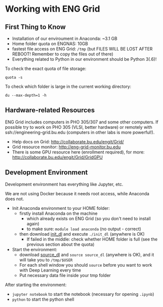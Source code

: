 # Working with ENG Grid

## First Thing to Know

- Installation of our enviroument in Anaconda: ~3.1 GB
- Home folder quota on ENGNAS: 10GB
- fastest file access on ENG Grid: `/tmp` (but FILES WILL BE LOST AFTER REBOOT! Remember to copy the files out of there)
- Everything related to Python in our environment should be Python 3(.6)!

To check the exact quota of file storage:

```shell
quota -s
```
To check which folder is large in the current working directory:

```shell
du --max-depth=1 -h
```

## Hardware-related Resources

ENG Grid includes computers in PHO 305/307 and some other computers. If possible try to work on PHO 305 (VLSI, better hardware) or remotely with ssh://engineering-grid.bu.edu (computers in other labs is more powerful!).

- Help docs on Grid: http://collaborate.bu.edu/engit/Grid/
- Grid resource monitor: http://eng-grid-monitor.bu.edu
- There is some GPU resource here (enrollment required), for more: http://collaborate.bu.edu/engit/Grid/GridGPU

## Development Environment

Development environment has everything like Jupyter, etc.

We are not using Docker because it needs root access, while Anaconda does not.

- Init Anaconda environment to your HOME folder:
   - firstly install Anaconda on the machine
      - which already exists on ENG Grid (so you don't need to install again)
      - to make sure: `module load anaconda` (no output - correct)
   - then download [init_dl](init_dl) and execute `./init_dl` (anywhere is OK)
      - If failed in the middle: check whether HOME folder is full (see the previous section about the quota)
- Start the environment:
   - download [source_dl](source_dl) and `source source_dl` (anywhere is OK), and it will take you to `/tmp/$USER`
   - For each shell window you should `source` before you want to work with Deep Learning every time
   - Put necessary data file inside your tmp folder

After starting the environment:

- `jupyter notebook` to start the notebook (necessary for opening `.ipynb`)
- `python` to start the python shell
